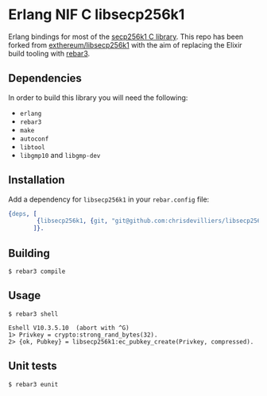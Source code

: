 Erlang NIF C libsecp256k1
=========================
Erlang bindings for most of the [secp256k1 C library](https://github.com/bitcoin/secp256k1).
This repo has been forked from [exthereum/libsecp256k1](https://github.com/exthereum/libsecp256k1) with the aim of replacing the Elixir build tooling with [rebar3](https://www.rebar3.org/).

Dependencies
------------
In order to build this library you will need the following:
- `erlang`
- `rebar3`
- `make`
- `autoconf`
- `libtool`
- `libgmp10` and `libgmp-dev`

Installation
------------
Add a dependency for `libsecp256k1` in your `rebar.config` file:
```erlang
{deps, [
        {libsecp256k1, {git, "git@github.com:chrisdevilliers/libsecp256k1.git"}}
       ]}.
```

Building
--------

    $ rebar3 compile

Usage
-----

    $ rebar3 shell
    
    Eshell V10.3.5.10  (abort with ^G)
    1> Privkey = crypto:strong_rand_bytes(32).
    2> {ok, Pubkey} = libsecp256k1:ec_pubkey_create(Privkey, compressed).

Unit tests
----------

    $ rebar3 eunit
